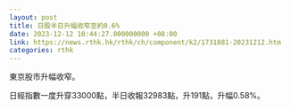 ```yaml
---
layout: post
title: 日股半日升幅收窄至約0.6%
date: 2023-12-12 10:44:27.000000000 +08:00
link: https://news.rthk.hk/rthk/ch/component/k2/1731881-20231212.htm
categories: rthk
---
```


東京股市升幅收窄。

日經指數一度升穿33000點，半日收報32983點，升191點，升幅0.58%。
